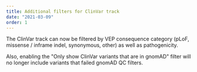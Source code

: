 ```yaml
---
title: Additional filters for ClinVar track
date: "2021-03-09"
order: 1
---
```


The ClinVar track can now be filtered by VEP consequence category (pLoF, missense / inframe indel, synonymous, other) as well as pathogenicity.

Also, enabling the "Only show ClinVar variants that are in gnomAD" filter will no longer include variants that failed gnomAD QC filters.

<!-- end_excerpt -->

